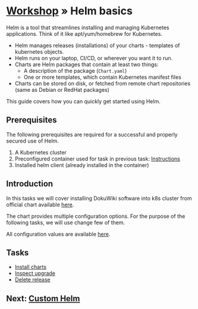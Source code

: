# [Workshop](../README.md) &raquo; Helm basics

Helm is a tool that streamlines installing and managing Kubernetes applications.
Think of it like apt/yum/homebrew for Kubernetes.

- Helm manages releases (installations) of your charts - templates of kubernetes objects.
- Helm runs on your laptop, CI/CD, or wherever you want it to run.
- Charts are Helm packages that contain at least two things:
  - A description of the package (`Chart.yaml`)
  - One or more templates, which contain Kubernetes manifest files
- Charts can be stored on disk, or fetched from remote chart repositories
  (same as Debian or RedHat packages)

This guide covers how you can quickly get started using Helm.

## Prerequisites

The following prerequisites are required for a successful and properly secured
use of Helm.

1. A Kubernetes cluster
2. Preconfigured container used for task in previous task: [Instructions](../02_kubernetes/README.md#access-to-your-namespace-in-workshop-k8s-cluster)
3. Installed helm client (already installed in the container)

## Introduction

In this tasks we will cover installing DokuWiki software into k8s
cluster from official chart available
[here](https://github.com/helm/charts/tree/master/stable/dokuwiki).

The chart provides multiple configuration options. For the purpose of the
following tasks, we will use change few of them.

All configuration values are available
[here](https://github.com/helm/charts/tree/master/stable/dokuwiki#configuration).

## Tasks

- [Install charts](./01_install_chart.md)
- [Inspect upgrade](./02_inspect_upgrade.md)
- [Delete release](./03_delete_release.md)

## Next: [Custom Helm](../04_custom_helm/README.md)

